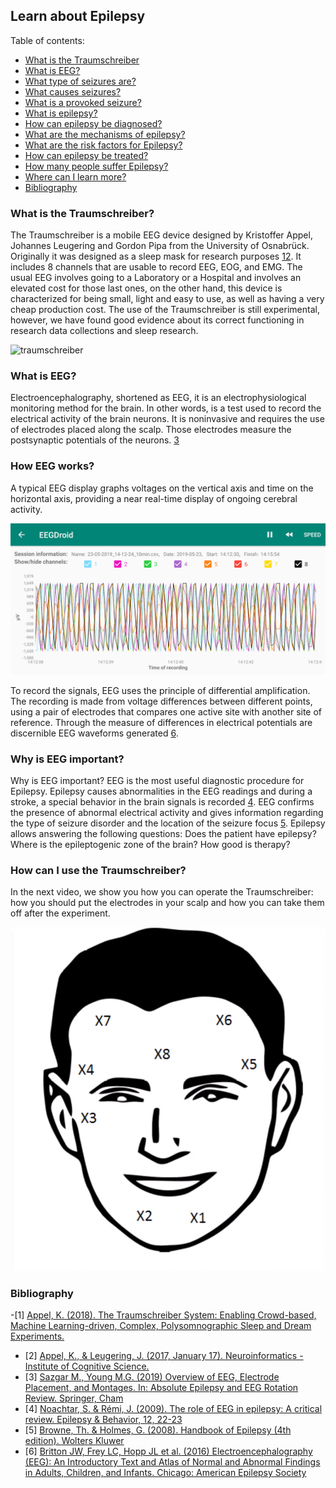 ## Learn about Epilepsy

Table of contents:
- [What is the Traumschreiber](#what_is_traumschreiber)
- [What is EEG?](#what_is_eeg)
- [What type of seizures are?](#what_types_of_seizures_are)
- [What causes seizures?](#what_causes_seizures)
- [What is a provoked seizure?](#what_is_a_provoked_seizure)
- [What is epilepsy?](#what_is_epilepsy)
- [How can epilepsy be diagnosed?](#diagnose_epilepsy)
- [What are the mechanisms of epilepsy?](#mechanism_epilepsy)
- [What are the risk factors for Epilepsy?](#risk_factors_epilepsy)
- [How can epilepsy be treated?](#treatment_epilepsy)
- [How many people suffer Epilepsy?](#epidemiology_epilepsy)
- [Where can I learn more?](#learn_more)
- [Bibliography](#bib)



<a name="what_is_traumschreiber"></a>
### What is the Traumschreiber?
The Traumschreiber is a mobile EEG device designed by Kristoffer Appel, Johannes Leugering and Gordon Pipa from the University of Osnabrück. Originally it was designed as a sleep mask for research purposes [1](#bib)[2](bib). It includes 8 channels that are usable to record EEG, EOG, and EMG.
The usual EEG involves going to a Laboratory or a Hospital and involves an elevated cost for those last ones, on the other hand, this device is characterized for being small, light and easy to use, as well as having a very cheap production cost.
The use of the Traumschreiber is still experimental, however, we have found good evidence about its correct functioning in research data collections and sleep research.

![traumschreiber](./images/traumschreiber.png)

<a name="what_is_eeg"></a>
### What is EEG?
Electroencephalography, shortened as EEG, it is an electrophysiological monitoring method for the brain. In other words, is a test used to record the electrical activity of the brain neurons. It is noninvasive and requires the use of electrodes placed along the scalp. Those electrodes measure the postsynaptic potentials of the neurons. [3](#bib)

<a name="how_eeg_works"></a>
### How EEG works?
A typical EEG display graphs voltages on the vertical axis and time on the horizontal axis, providing a near real-time display of ongoing cerebral activity.

![eeg_example](./images/eeg_example.png)

To record the signals, EEG uses the principle of differential amplification. The recording is made from voltage differences between different points, using a pair of electrodes that compares one active site with another site of reference. Through the measure of differences in electrical potentials are discernible EEG waveforms generated [6](#bib).

<a name="why_is_eeg_important"></a>
### Why is EEG important?
Why is EEG important?
EEG is the most useful diagnostic procedure for Epilepsy. Epilepsy causes abnormalities in the EEG readings and during a stroke, a special behavior in the brain signals is recorded [4](#bib). EEG confirms the presence of abnormal electrical activity and gives information regarding the type of seizure disorder and the location of the seizure focus [5](#bib). Epilepsy allows answering the following questions: Does the patient have epilepsy? Where is the epileptogenic zone of the brain? How good is therapy?


<a name="how_use_traumschreiber"></a>
### How can I use the Traumschreiber?
In the next video, we show you how you can operate the Traumschreiber: how you should put the electrodes in your scalp and how you can take them off after the experiment.

[![traumschreiber_tutorial](./images/placement_electrodes.png)](https://www.youtube.com/watch?v=HiCFjKNMv0I)



<a name="bib"></a>
### Bibliography
-[1] [Appel, K. (2018). The Traumschreiber System: Enabling Crowd-based, Machine Learning-driven, Complex, Polysomnographic Sleep and Dream Experiments.](https://repositorium.ub.uni-osnabrueck.de/handle/urn:nbn:de:gbv:700-20181116815)
- [2] [Appel, K., & Leugering, J. (2017, January 17). Neuroinformatics - Institute of Cognitive Science.](https://www.traumschreiber.uni-osnabrueck.de/)
- [3] [Sazgar M., Young M.G. (2019) Overview of EEG, Electrode Placement, and Montages. In: Absolute Epilepsy and EEG Rotation Review. Springer, Cham](https://link.springer.com/chapter/10.1007/978-3-030-03511-2_5)
- [4] [Noachtar, S. & Rémi, J. (2009). The role of EEG in epilepsy: A critical review. Epilepsy & Behavior, 12, 22-23](https://www.ncbi.nlm.nih.gov/pubmed/19248841)
- [5] [Browne, Th. & Holmes, G. (2008). Handbook of Epilepsy (4th edition). Wolters Kluwer](https://www.bookdepository.com/Handbook-Epilepsy-Thomas-R-Browne/9780781773973)
- [6] [Britton JW, Frey LC, Hopp JL et al. (2016) Electroencephalography (EEG): An Introductory Text and Atlas of Normal and Abnormal Findings in Adults, Children, and Infants. Chicago: American Epilepsy Society](https://www.ncbi.nlm.nih.gov/books/NBK390346/)
